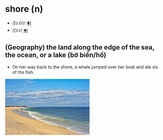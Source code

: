 # shore (n)

- /ʃɔː(r)/ [🔊](https://www.oxfordlearnersdictionaries.com/media/english/uk_pron/s/sho/shore/shore__gb_1.mp3)
- /ʃɔːr/ [🔊](https://www.oxfordlearnersdictionaries.com/media/english/us_pron/s/sho/shore/shore__us_1.mp3)

## (Geography) the land along the edge of the sea, the ocean, or a lake (bờ biển/hồ)

- On her way back to the shore, a whale jumped over her boat and ate six of the fish.

![shore-1](shore-1.png)

